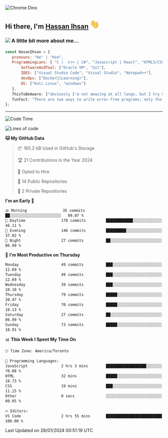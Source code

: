  <!--
**HasanIhsan/HasanIhsan** is a ✨ _special_ ✨ repository because its `README.md` (this file) appears on your GitHub profile.
-->

![Chrome Dino](https://mir-s3-cdn-cf.behance.net/project_modules/max_1200/4ff07986208593.5d9a654e92f36.gif)


<h2 align="left">Hi there, I'm <a href="https://www.linkedin.com/in/hassan-ihsan-045b11231/" target="_blank" rel="noopener noreferrer">Hassan Ihsan</a> <img src="https://raw.githubusercontent.com/ABSphreak/ABSphreak/master/gifs/Hi.gif" height="30" />
 
 
 ### <img src="https://media.giphy.com/media/VgCDAzcKvsR6OM0uWg/giphy.gif" width="50"> A little bit more about me...  
 
 ```javascript
const HasanIhsan = {
    pronouns: "He" | "Him",
    ProgrammingLans: [ "C |  C++ | C#", "Javascript | React", "HTML5/CSS", "JSON", "Java"],
        SoftwareAndTool: ["Oracle VM", "Git"],
        IDES: ["Visual Studio Code", "Visual Studio", "Notepad++"],
        devOps: ["Docker🐳(Learning)"], 
        OS: ["Kali Linux", "windows"]
    },
    ThisToBeAware: ["obviously I'm not amazing at all langs, but I try my best not to go rusty"], 
    funFact: "There are two ways to write error-free programs; only the third one works"
};
```
 
 --- 

<!--START_SECTION:waka-->
![Code Time](http://img.shields.io/badge/Code%20Time-271%20hrs%2013%20mins-blue)

![Lines of code](https://img.shields.io/badge/From%20Hello%20World%20I%27ve%20Written-1.1%20million%20lines%20of%20code-blue)

**🐱 My GitHub Data** 

> 📦 165.2 kB Used in GitHub's Storage 
 > 
> 🏆 21 Contributions in the Year 2024
 > 
> 💼 Opted to Hire
 > 
> 📜 14 Public Repositories 
 > 
> 🔑 2 Private Repositories 
 > 
**I'm an Early 🐤** 

```text
🌞 Morning                35 commits          ██░░░░░░░░░░░░░░░░░░░░░░░   09.07 % 
🌆 Daytime                178 commits         ████████████░░░░░░░░░░░░░   46.11 % 
🌃 Evening                146 commits         █████████░░░░░░░░░░░░░░░░   37.82 % 
🌙 Night                  27 commits          ██░░░░░░░░░░░░░░░░░░░░░░░   06.99 % 
```
📅 **I'm Most Productive on Thursday** 

```text
Monday                   49 commits          ███░░░░░░░░░░░░░░░░░░░░░░   12.69 % 
Tuesday                  49 commits          ███░░░░░░░░░░░░░░░░░░░░░░   12.69 % 
Wednesday                39 commits          ███░░░░░░░░░░░░░░░░░░░░░░   10.10 % 
Thursday                 79 commits          █████░░░░░░░░░░░░░░░░░░░░   20.47 % 
Friday                   70 commits          █████░░░░░░░░░░░░░░░░░░░░   18.13 % 
Saturday                 27 commits          ██░░░░░░░░░░░░░░░░░░░░░░░   06.99 % 
Sunday                   73 commits          █████░░░░░░░░░░░░░░░░░░░░   18.91 % 
```


📊 **This Week I Spent My Time On** 

```text
🕑︎ Time Zone: America/Toronto

💬 Programming Languages: 
JavaScript               2 hrs 3 mins        ██████████████████░░░░░░░   70.08 % 
HTML                     32 mins             █████░░░░░░░░░░░░░░░░░░░░   18.73 % 
CSS                      19 mins             ███░░░░░░░░░░░░░░░░░░░░░░   11.15 % 
Other                    0 secs              ░░░░░░░░░░░░░░░░░░░░░░░░░   00.05 % 

🔥 Editors: 
VS Code                  2 hrs 55 mins       █████████████████████████   100.00 % 
```


 Last Updated on 28/01/2024 00:51:19 UTC
<!--END_SECTION:waka-->
 
 
